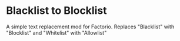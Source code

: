 # Blacklist to Blocklist

A simple text replacement mod for Factorio. Replaces "Blacklist" with "Blocklist" and "Whitelist" with "Allowlist"
